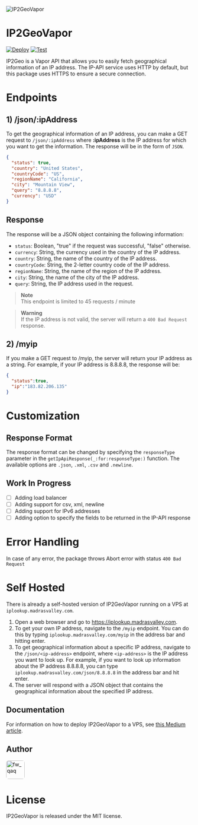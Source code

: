 ![IP2GeoVapor](https://images.madrasvalley.com/ip2geovapor-india.png)

# IP2GeoVapor

[![Deploy](https://github.com/VishwaiOSDev/IP2GeoVapor/actions/workflows/deploy.yml/badge.svg)](https://github.com/VishwaiOSDev/IP2GeoVapor/actions/workflows/deploy.yml) [![Test](https://github.com/VishwaiOSDev/IP2GeoVapor/actions/workflows/test.yml/badge.svg)](https://github.com/VishwaiOSDev/IP2GeoVapor/actions/workflows/test.yml)

IP2Geo is a Vapor API that allows you to easily fetch geographical information of an IP address. The IP-API service uses HTTP by default, but this package uses HTTPS to ensure a secure connection.

# Endpoints

## 1) /json/:ipAddress

To get the geographical information of an IP address, you can make a GET request to `/json/:ipAddress` where **:ipAddress** is the IP address for which you want to get the information. The response will be in the form of `JSON`.

```json
{
  "status": true,
  "country": "United States",
  "countryCode": "US",
  "regionName": "California",
  "city": "Mountain View",
  "query": "8.8.8.8",
  "currency": "USD"
}
```

## Response

The response will be a JSON object containing the following information:

- `status`: Boolean, "true" if the request was successful, "false" otherwise.
- `currency`: String, the currency used in the country of the IP address.
- `country`: String, the name of the country of the IP address.
- `countryCode`: String, the 2-letter country code of the IP address.
- `regionName`: String, the name of the region of the IP address.
- `city`: String, the name of the city of the IP address.
- `query`: String, the IP address used in the request.

> **Note**\
> This endpoint is limited to 45 requests / minute

> **Warning**\
> If the IP address is not valid, the server will return a `400 Bad Request` response.

## 2) /myip

If you make a GET request to /myip, the server will return your IP address as a string. For example, if your IP address is 8.8.8.8, the response will be:

```json
{
  "status":true,
  "ip":"183.82.206.135"
}
```

# Customization

## Response Format

The response format can be changed by specifying the `responseType` parameter in the `getIpApiResponse(_:for:responseType:)` function. The available options are `.json`, `.xml`, `.csv` and `.newline`.

## Work In Progress

- [ ] Adding load balancer
- [ ] Adding support for csv, xml, newline
- [ ] Adding support for IPv6 addresses
- [ ] Adding option to specify the fields to be returned in the IP-API response

# Error Handling

In case of any error, the package throws Abort error with status `400 Bad Request`

# Self Hosted

There is already a self-hosted version of IP2GeoVapor running on a VPS at `iplookup.madrasvalley.com`.

1. Open a web browser and go to https://iplookup.madrasvalley.com.
2. To get your own IP address, navigate to the `/myip` endpoint. You can do this by typing `iplookup.madrasvalley.com/myip` in the address bar and hitting enter.
3. To get geographical information about a specific IP address, navigate to the `/json/<ip-address>` endpoint, where `<ip-address>` is the IP address you want to look up. For example, if you want to look up information about the IP address 8.8.8.8, you can type `iplookup.madrasvalley.com/json/8.8.8.8` in the address bar and hit enter.
4. The server will respond with a JSON object that contains the geographical information about the specified IP address.

## Documentation

For information on how to deploy IP2GeoVapor to a VPS, see [this Medium article](https://medium.com/@vishwaisodev/easily-deploy-your-vapor-4-api-to-a-vps-with-these-simple-steps-9ceeb4432f84).

## Author

<a href="https://github.com/VishwaiOSDev" title="VishwaiOSDev">
  <img src="https://avatars.githubusercontent.com/u/71421776?v=4" style="border-radius: 12%;" width="50;" alt="fw_qaq"/>
</a>

# License

IP2GeoVapor is released under the MIT license.
